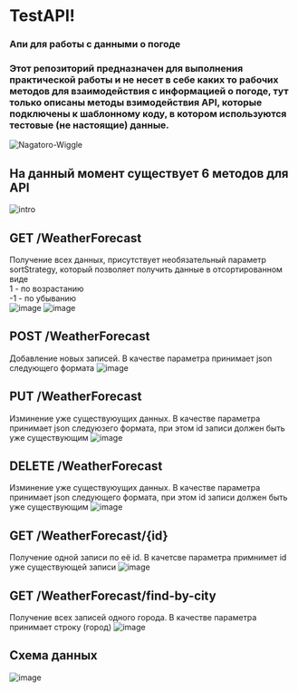 # TestAPI!
### Апи для работы с данными о погоде
### Этот репозиторий предназначен для выполнения практической работы и не несет в себе каких то рабочих методов для взаимодействия с информацией о погоде, тут только описаны методы взимодействия API, которые подключены к шаблонному коду, в котором используются тестовые (не настоящие) данные.
![Nagatoro-Wiggle](https://user-images.githubusercontent.com/66909286/222668735-2ba056c6-6394-44b1-867b-74e5d7f6c40b.gif)


## На данный момент существует 6 методов для API
![intro](https://user-images.githubusercontent.com/66909286/222665328-18daeba4-fe2d-4cd0-9770-362b7a777f36.jpg)


## GET /WeatherForecast
Получение всех данных, присутствует необязательный параметр sortStrategy, который позволяет получить данные в отсортированном виде<br>
1 - по возрастанию <br>
-1 - по убыванию <br>
![image](https://user-images.githubusercontent.com/66909286/222666172-cbee9204-f882-438f-b1ef-ec7311f0e2d0.png)
![image](https://user-images.githubusercontent.com/66909286/222666269-14ae4b78-3eb1-411b-bc9d-efcdadd24063.png)


## POST /WeatherForecast
Добавление новых записей. В качестве параметра принимает json следующего формата
![image](https://user-images.githubusercontent.com/66909286/222666617-12d13074-3b2c-4f6b-916a-86632f4b977d.png)


## PUT /WeatherForecast
Изминение уже существуюущих данных. В качестве параметра принимает json следуюзего формата, при этом id записи должен быть уже существующим
![image](https://user-images.githubusercontent.com/66909286/222667264-4b64587b-ac75-41d4-b703-2e24a2f9ff33.png)


## DELETE /WeatherForecast
Изминение уже существуюущих данных. В качестве параметра принимает json следующего формата, при этом id записи должен быть уже существующим
![image](https://user-images.githubusercontent.com/66909286/222667415-dcc08efe-cbe7-4b95-a72e-927e7d5fc0b4.png)


## GET /WeatherForecast/{id}
Получение одной записи по её id. В качетсве параметра примнимет id уже существующей записи
![image](https://user-images.githubusercontent.com/66909286/222667662-6766feac-104c-43cd-85a5-098149d3ffe3.png)


## GET /WeatherForecast/find-by-city
Получение всех записей одного города. В качестве параметра принимает строку (город)
![image](https://user-images.githubusercontent.com/66909286/222667914-d2806f27-7c93-4bee-b5bc-f661692b77c0.png)


## Схема данных
![image](https://user-images.githubusercontent.com/66909286/222668035-60628679-86b7-4264-ae16-bc4e1fa73213.png)
